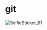 # git

![SelfieSticker_61](https://user-images.githubusercontent.com/83302977/209316628-9dba6912-4290-4140-af1d-06419fa1e697.png)
